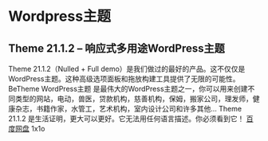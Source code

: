 # Wordpress主题

## Theme 21.1.2 – 响应式多用途WordPress主题
Theme 21.1.2（Nulled + Full demo）是我们做过的最好的产品。这不仅仅是WordPress主题。这种高级选项面板和拖放构建工具提供了无限的可能性。BeTheme WordPress主题  是最伟大的WordPress主题之一，你可以用来创建不同类型的网站，电动，兽医，贷款机构，慈善机构，保姆，搬家公司，理发师，健康杂志，书籍作家，水管工，艺术机构，室内设计公司和许多其他... Theme 21.1.2 是生活证明，更大可以更好。它无法用任何语言描述。你必须看到它！
[百度网盘](https://pan.baidu.com/share/init?surl=aSHvd8_Jd2I8MRmMfEnHtg)
1x1o

